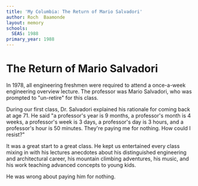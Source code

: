 ```yaml
---
title: 'My Columbia: The Return of Mario Salvadori'
author: Roch  Baamonde
layout: memory
schools:
  SEAS: 1988
primary_year: 1988
---
```

# The Return of Mario Salvadori

In 1978, all engineering freshmen were required to attend a once-a-week engineering overview lecture.  The professor was Mario Salvadori, who was prompted to "un-retire" for this class.

During our first class, Dr. Salvadori explained his rationale for coming back at age 71.  He said "a professor's year is 9 months, a professor's month is 4 weeks, a professor's week is 3 days, a professor's day is 3 hours, and a professor's hour is 50 minutes.  They're paying me for nothing.  How could I resist?"

It was a great start to a great class.  He kept us entertained every class mixing in with his lectures anecdotes about his distinguished engineering and architectural career, his mountain climbing adventures, his music, and his work teaching advanced concepts to young kids.

He was wrong about paying him for nothing.
